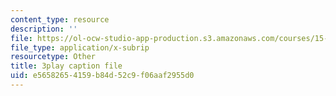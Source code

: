 ```yaml
---
content_type: resource
description: ''
file: https://ol-ocw-studio-app-production.s3.amazonaws.com/courses/15-031j-energy-decisions-markets-and-policies-spring-2012/e56582654159b84d52c9f06aaf2955d0_dZtcXCwIFw.srt
file_type: application/x-subrip
resourcetype: Other
title: 3play caption file
uid: e5658265-4159-b84d-52c9-f06aaf2955d0
---
```


